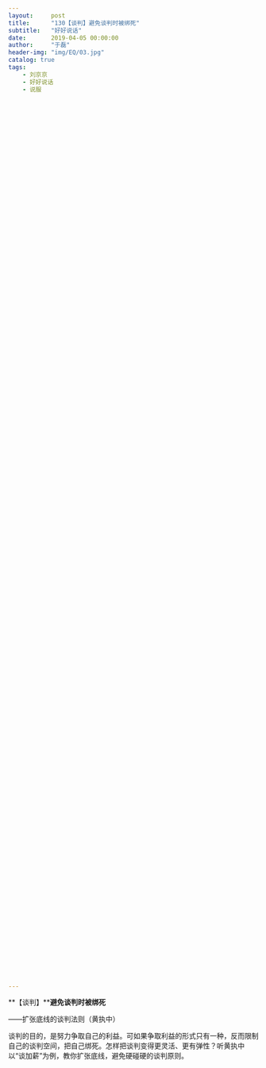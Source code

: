 ```yaml
---
layout:     post
title:      "130【谈判】避免谈判时被绑死"
subtitle:   "好好说话"
date:       2019-04-05 00:00:00
author:     "于磊"
header-img: "img/EQ/03.jpg"
catalog: true
tags:
    - 刘京京
    - 好好说话
    - 说服
































































































































---
```


**【谈判】****避免谈判时被绑死**

——扩张底线的谈判法则（黄执中）

 

谈判的目的，是努力争取自己的利益。可如果争取利益的形式只有一种，反而限制自己的谈判空间，把自己绑死。怎样把谈判变得更灵活、更有弹性？听黄执中以“谈加薪”为例，教你扩张底线，避免硬碰硬的谈判原则。